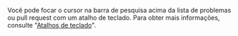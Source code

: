 Você pode focar o cursor na barra de pesquisa acima da lista de problemas ou pull request com um atalho de teclado. Para obter mais informações, consulte "[Atalhos de teclado](/articles/keyboard-shortcuts/#issue-and-pull-request-lists)".
